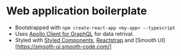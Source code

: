# Web application boilerplate

- Bootstrapped with `npm create-react-app <my-app> --typescript`
- Uses [Apollo Client for GraphQL](https://apollographql.com/) for data retrival.
- Styled with [Styled Components](https://styled-components.com), [Reactstrap](https://reactstrap.github.io/) and [Smooth UI][https://smooth-ui.smooth-code.com/]
